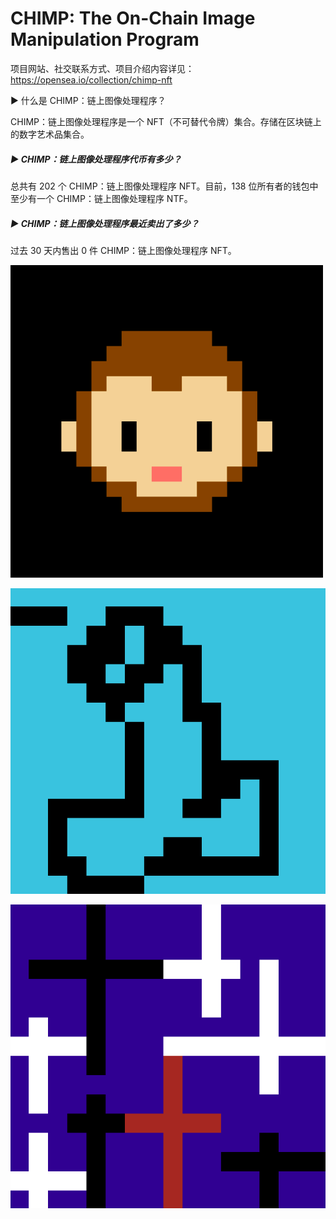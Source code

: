 # CHIMP: The On-Chain Image Manipulation Program

项目网站、社交联系方式、项目介绍内容详见：https://opensea.io/collection/chimp-nft

 ▶ 什么是 CHIMP：链上图像处理程序？

CHIMP：链上图像处理程序是一个 NFT（不可替代令牌）集合。存储在区块链上的数字艺术品集合。

##### ▶ CHIMP：链上图像处理程序代币有多少？

总共有 202 个 CHIMP：链上图像处理程序 NFT。目前，138 位所有者的钱包中至少有一个 CHIMP：链上图像处理程序 NTF。

##### ▶ CHIMP：链上图像处理程序最近卖出了多少？

过去 30 天内售出 0 件 CHIMP：链上图像处理程序 NFT。

![nft](01.png)



![nft](02.jpg)



![nft](03.jpg)
